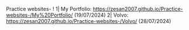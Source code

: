 Practice websites-
!
1| My Portfolio: https://zesan2007.github.io/Practice-websites-/My%20Portfolio/ (19/07/2024)
2| Volvo: https://zesan2007.github.io/Practice-websites-/Volvo/ (28/07/2024)
